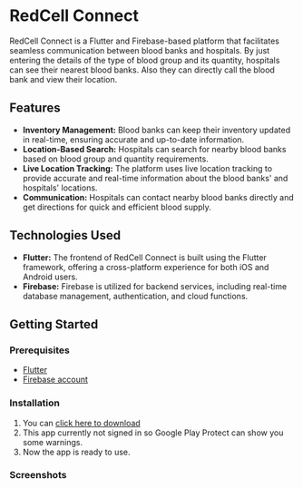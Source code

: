 # RedCell Connect

RedCell Connect is a Flutter and Firebase-based platform that facilitates seamless communication between blood banks and hospitals. By just entering the details of the type of blood group and its quantity, hospitals can see their nearest blood banks. Also they can directly call the blood bank and view their location.

## Features

- **Inventory Management:** Blood banks can keep their inventory updated in real-time, ensuring accurate and up-to-date information.
- **Location-Based Search:** Hospitals can search for nearby blood banks based on blood group and quantity requirements.
- **Live Location Tracking:** The platform uses live location tracking to provide accurate and real-time information about the blood banks' and hospitals' locations.
- **Communication:** Hospitals can contact nearby blood banks directly and get directions for quick and efficient blood supply.

## Technologies Used

- **Flutter:** The frontend of RedCell Connect is built using the Flutter framework, offering a cross-platform experience for both iOS and Android users.
- **Firebase:** Firebase is utilized for backend services, including real-time database management, authentication, and cloud functions.

## Getting Started

### Prerequisites

- [Flutter](https://flutter.dev/docs/get-started/install)
- [Firebase account](https://console.firebase.google.com/)

### Installation

1. You can [click here to download](https://github.com/sagarsen2023/RedCell-Connect/blob/master/githubAssets/redcell_connect-arm64-v8a-release.apk)
2. This app currently not signed in so Google Play Protect can show you some warnings.
3. Now the app is ready to use.

### Screenshots

